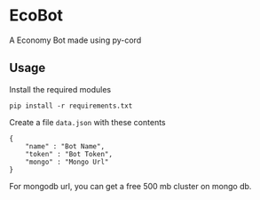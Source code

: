 # EcoBot
A Economy Bot made using py-cord

## Usage

Install the required modules

```
pip install -r requirements.txt
```

Create a file `data.json` with these contents

```
{
    "name" : "Bot Name",
    "token" : "Bot Token",
    "mongo" : "Mongo Url"
}
```

For mongodb url, you can get a free 500 mb cluster on mongo db.